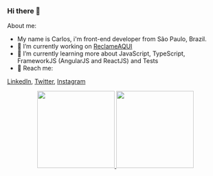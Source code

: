 ### Hi there 👋



About me:
- My name is Carlos, i'm front-end developer from São Paulo, Brazil.
- 🔭 I’m currently working on [ReclameAQUI](https://www.reclameaqui.com.br/)
- 🌱 I’m currently learning more about JavaScript, TypeScript, FrameworkJS (AngularJS and ReactJS) and Tests
- 💬 Reach me:

[LinkedIn](https://www.linkedin.com/in/carlos-eduardo-2a2804105/), [Twitter](https://twitter.com/cewaldow), [Instagram](https://www.instagram.com/cwaldow/)

<div align="center">
  <a href="https://github.com/leandrorangel94/">
    <img height="180em" src="https://github-readme-stats.vercel.app/api?username=cpwaldow&show_icons=true&theme=dracula" />
    <img height="180em" src="https://github-readme-stats.vercel.app/api/top-langs/?username=cpwaldow&layout=compact" />
  </a>
</div>
